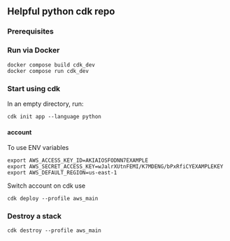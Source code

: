 ## Helpful python cdk repo

### Prerequisites

### Run via Docker

```
docker compose build cdk_dev
docker compose run cdk_dev
```

### Start using cdk

In an empty directory, run:

```
cdk init app --language python
```

#### account

To use ENV variables

```
export AWS_ACCESS_KEY_ID=AKIAIOSFODNN7EXAMPLE
export AWS_SECRET_ACCESS_KEY=wJalrXUtnFEMI/K7MDENG/bPxRfiCYEXAMPLEKEY
export AWS_DEFAULT_REGION=us-east-1
```

Switch account on cdk use

```
cdk deploy --profile aws_main
```

### Destroy a stack

```
cdk destroy --profile aws_main
```
